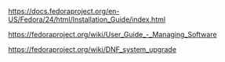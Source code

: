 
https://docs.fedoraproject.org/en-US/Fedora/24/html/Installation_Guide/index.html


https://fedoraproject.org/wiki/User_Guide_-_Managing_Software

https://fedoraproject.org/wiki/DNF_system_upgrade
